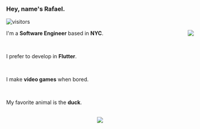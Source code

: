### Hey, name's Rafael.

![visitors](https://visitor-badge-reloaded.herokuapp.com/badge?page_id=rafaelcolladojr.rafaelcolladojr&color=00cf00)

<img align="right" src="https://user-images.githubusercontent.com/7101404/154205263-b4d23e06-5232-405c-8d7e-123fc0181b92.png"></img>

I'm a **Software Engineer** based in **NYC**.

</br>

I prefer to develop in **Flutter**.

</br>

I make **video games** when bored.

</br>

My favorite animal is the **duck**.

</br>


<center>
<img src="https://user-images.githubusercontent.com/7101404/154202000-86d49901-a42e-4025-b5ce-75c2b5da3e7c.png"></img>
</center>
